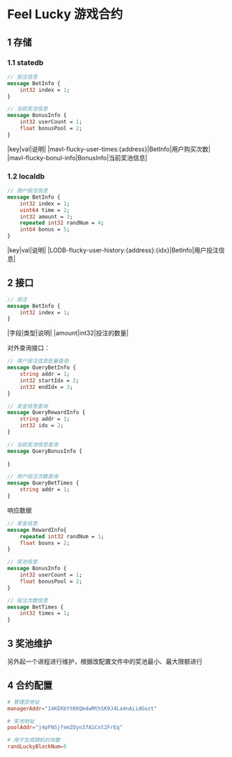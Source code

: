 # Feel Lucky 游戏合约

## 1 存储
### 1.1 statedb

```proto
// 投注信息
message BetInfo {
	int32 index = 1;
}

// 当前奖池信息
message BonusInfo {
	int32 userCount = 1;
	float bonusPool = 2; 
}
```

|key|val|说明|
|mavl-flucky-user-times:{address}|BetInfo|用户购买次数|
|mavl-flucky-bonul-info|BonusInfo|当前奖池信息|

### 1.2 localdb

```proto
// 用户投注信息
message BetInfo {
	int32 index = 1;
    uint64 time = 2;
    int32 amount = 3;
    repeated int32 randNum = 4;
    int64 bonus = 5;
}
```

|key|val|说明|
|LODB-flucky-user-history:{address}:{idx}|BetInfo|用户投注信息|



## 2 接口

```proto
// 投注
message BetInfo {
    int32 index = 1;
}
```

|字段|类型|说明|
|amount|int32|投注的数量|


对外查询接口：

```proto
// 用户投注信息批量查询
message QueryBetInfo {
	string addr = 1;
	int32 startIdx = 2;
	int32 endIdx = 3;
}

// 奖金信息查询
message QueryRewardInfo {
	string addr = 1;
	int32 idx = 2;
}

// 当前奖池信息查询
message QueryBonusInfo {
	
}

// 用户投注次数查询
message QueryBetTimes {
	string addr = 1;
}
```

响应数据
```proto
// 奖金信息
message RewardInfo{
   	repeated int32 randNum = 1;
    float bouns = 2;
}

// 奖池信息
message BonusInfo {
    int32 userCount = 1;
    float bonusPool = 2;
}

// 投注次数信息
message BetTimes {
	int32 times = 1;
}
```

## 3 奖池维护
另外起一个进程进行维护，根据改配置文件中的奖池最小、最大限额进行

## 4 合约配置
```toml
# 管理员地址
managerAddr="14KEKbYtKKQm4wMthSK9J4La4nAiidGozt"

# 奖池地址
poolAddr="j4pFNSjfemZOyn37A1Cnt2FrEq"

# 用于生成随机的块数
randLuckyBlockNum=5

```